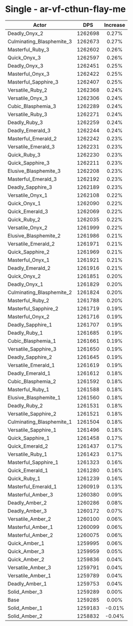 # Single - ar-vf-cthun-flay-me
| Actor | DPS | Increase |
|---|:---:|:---:|
|Deadly_Onyx_2|1262698|0.27%|
|Culminating_Blasphemite_3|1262673|0.27%|
|Masterful_Ruby_3|1262602|0.26%|
|Quick_Onyx_3|1262597|0.26%|
|Deadly_Onyx_3|1262451|0.25%|
|Masterful_Onyx_3|1262422|0.25%|
|Masterful_Sapphire_3|1262407|0.25%|
|Versatile_Ruby_2|1262368|0.24%|
|Versatile_Onyx_3|1262306|0.24%|
|Cubic_Blasphemia_3|1262289|0.24%|
|Versatile_Ruby_3|1262271|0.24%|
|Deadly_Ruby_3|1262259|0.24%|
|Deadly_Emerald_3|1262244|0.24%|
|Masterful_Emerald_2|1262242|0.23%|
|Versatile_Emerald_3|1262231|0.23%|
|Quick_Ruby_3|1262230|0.23%|
|Quick_Sapphire_3|1262211|0.23%|
|Elusive_Blasphemite_3|1262208|0.23%|
|Masterful_Emerald_3|1262192|0.23%|
|Deadly_Sapphire_3|1262189|0.23%|
|Versatile_Onyx_1|1262108|0.22%|
|Quick_Onyx_1|1262090|0.22%|
|Quick_Emerald_3|1262069|0.22%|
|Quick_Ruby_2|1262035|0.22%|
|Versatile_Onyx_2|1261999|0.22%|
|Elusive_Blasphemite_2|1261986|0.21%|
|Versatile_Emerald_2|1261971|0.21%|
|Quick_Sapphire_2|1261969|0.21%|
|Masterful_Onyx_1|1261921|0.21%|
|Deadly_Emerald_2|1261916|0.21%|
|Quick_Onyx_2|1261851|0.20%|
|Deadly_Onyx_1|1261829|0.20%|
|Culminating_Blasphemite_2|1261824|0.20%|
|Masterful_Ruby_2|1261788|0.20%|
|Masterful_Sapphire_2|1261719|0.19%|
|Masterful_Onyx_2|1261716|0.19%|
|Deadly_Sapphire_1|1261707|0.19%|
|Deadly_Ruby_1|1261685|0.19%|
|Cubic_Blasphemia_1|1261661|0.19%|
|Versatile_Sapphire_3|1261650|0.19%|
|Deadly_Sapphire_2|1261645|0.19%|
|Versatile_Emerald_1|1261619|0.19%|
|Deadly_Emerald_1|1261612|0.18%|
|Cubic_Blasphemia_2|1261592|0.18%|
|Masterful_Ruby_1|1261588|0.18%|
|Elusive_Blasphemite_1|1261560|0.18%|
|Deadly_Ruby_2|1261531|0.18%|
|Versatile_Sapphire_2|1261521|0.18%|
|Culminating_Blasphemite_1|1261504|0.18%|
|Versatile_Sapphire_1|1261496|0.18%|
|Quick_Sapphire_1|1261458|0.17%|
|Quick_Emerald_2|1261437|0.17%|
|Versatile_Ruby_1|1261423|0.17%|
|Masterful_Sapphire_1|1261323|0.16%|
|Quick_Emerald_1|1261280|0.16%|
|Quick_Ruby_1|1261239|0.16%|
|Masterful_Emerald_1|1260919|0.13%|
|Masterful_Amber_3|1260380|0.09%|
|Deadly_Amber_2|1260286|0.08%|
|Deadly_Amber_3|1260172|0.07%|
|Versatile_Amber_2|1260100|0.06%|
|Masterful_Amber_1|1260099|0.06%|
|Masterful_Amber_2|1260075|0.06%|
|Quick_Amber_1|1259995|0.06%|
|Quick_Amber_3|1259959|0.05%|
|Quick_Amber_2|1259836|0.04%|
|Versatile_Amber_3|1259791|0.04%|
|Versatile_Amber_1|1259789|0.04%|
|Deadly_Amber_1|1259753|0.04%|
|Solid_Amber_3|1259289|0.00%|
|Base|1259285|0.00%|
|Solid_Amber_1|1259183|-0.01%|
|Solid_Amber_2|1258832|-0.04%|
